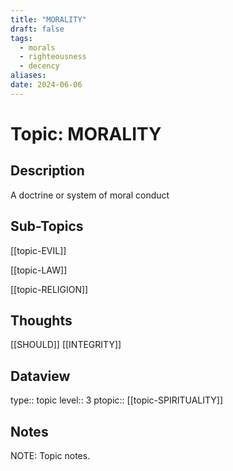 ```yaml
---
title: "MORALITY"
draft: false
tags:
  - morals
  - righteousness
  - decency
aliases: 
date: 2024-06-06
---
```

# Topic: MORALITY
## Description
A doctrine or system of moral conduct

## Sub-Topics
[[topic-EVIL]]

[[topic-LAW]]

[[topic-RELIGION]]

## Thoughts
[[SHOULD]]
[[INTEGRITY]]

## Dataview
type:: topic
level:: 3
ptopic:: [[topic-SPIRITUALITY]]

## Notes
NOTE: Topic notes.
